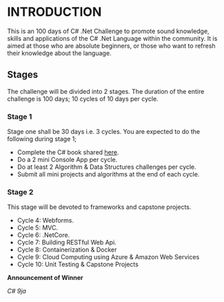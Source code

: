 # INTRODUCTION

This is an 100 days of C# .Net Challenge to promote sound knowledge, skills and applications of the C# .Net Language within the community. It is aimed at those who are absolute beginners, or those who want to refresh their knowledge about the language.

## Stages

The challenge will be divided into 2 stages. The duration of the entire challenge is 100 days; 10 cycles of 10 days per cycle.

### Stage 1

Stage one shall be 30 days i.e. 3 cycles. You are expected to do the following during stage 1;

- Complete the C# book shared [here](https://drive.google.com/file/d/1B0m75pkt_blRpZW7RtKzv2CnH8aAqcrj/view?usp=sharing).
- Do a 2 mini Console App per cycle.
- Do at least 2 Algorithm & Data Structures challenges per cycle.
- Submit all mini projects and algorithms at the end of each cycle.

### Stage 2

This stage will be devoted to frameworks and capstone projects.

- Cycle 4: Webforms.
- Cycle 5: MVC.
- Cycle 6: .NetCore.
- Cycle 7: Building RESTful Web Api.
- Cycle 8: Containerization & Docker
- Cycle 9: Cloud Computing using Azure & Amazon Web Services
- Cycle 10: Unit Testing & Capstone Projects

**Announcement of Winner**

_C# 9ja_

